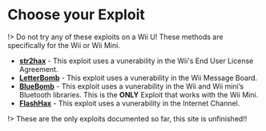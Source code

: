 # Choose your Exploit

!> Do not try any of these exploits on a Wii U! These methods are specifically for the Wii or Wii Mini.

- **[str2hax](/str2hax)** - This exploit uses a vunerability in the Wii's End User License Agreement.
- **[LetterBomb](/letterbomb)** - This exploit uses a vunerability in the Wii Message Board.
- **[BlueBomb](/bluebomb)** - This exploit uses a vunerability in the Wii and Wii mini’s Bluetooth libraries. This is the **ONLY** Exploit that works with the Wii Mini.
- **[FlashHax](/FlashHax)** - This exploit uses a vunerability in the Internet Channel.

!> These are the only exploits documented so far, this site is unfinished!!
